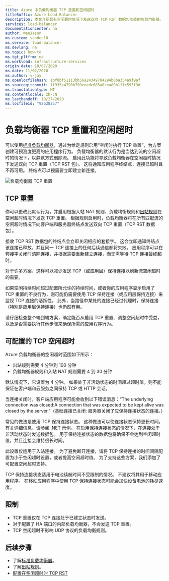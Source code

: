 ```yaml
---
title: Azure 中负载均衡器 TCP 重置和空闲超时
titleSuffix: Azure Load Balancer
description: 本文介绍具有空闲超时情况下发送双向 TCP RST 数据包功能的负载均衡器。
services: load-balancer
documentationcenter: na
author: WenJason
ms.custom: seodec18
ms.service: load-balancer
ms.devlang: na
ms.topic: how-to
ms.tgt_pltfrm: na
ms.workload: infrastructure-services
origin.date: 10/07/2020
ms.date: 11/02/2020
ms.author: v-jay
ms.openlocfilehash: 1bf0bf51113bb56a24349704294b0ba354a9f9af
ms.sourcegitcommit: 1f933e4790b799ceedc685a0cea80b1f1c595f3d
ms.translationtype: HT
ms.contentlocale: zh-CN
ms.lasthandoff: 10/27/2020
ms.locfileid: "92628257"
---
```

# <a name="load-balancer-tcp-reset-and-idle-timeout"></a>负载均衡器 TCP 重置和空闲超时

可以使用[标准负载均衡器](load-balancer-standard-overview.md)，通过为给定规则启用“空闲时执行 TCP 重置”，为方案创建可预测度更高的应用程序行为。 负载均衡器的默认行为是当达到流的空闲超时的情况下，以静默方式删除流。  启用此功能将导致负载均衡器在空闲超时情况下发送双向 TCP 重置（TCP RST 包）。  这将通知应用程序终结点，连接已超时且不再可用。  终结点可以视需要立即建立新连接。

![负载均衡器 TCP 重置](media/load-balancer-tcp-reset/load-balancer-tcp-reset.png)
 
## <a name="tcp-reset"></a>TCP 重置

你可以更改此默认行为，并启用根据入站 NAT 规则、负载均衡规则和[出站规则](/load-balancer/load-balancer-outbound-connections#outboundrules)在空闲超时情况下发送 TCP 重置。  根据规则启用时，负载均衡器将在所有匹配流的空闲超时情况下向客户端和服务器终结点发送双向 TCP 重置（TCP RST 数据包）。

接收 TCP RST 数据包的终结点会立即关闭相应的套接字。 这会立即通知终结点该连接已释放，并且同一 TCP 连接上的任何后续通信都将失败。  应用程序可以在套接字关闭时清除连接，并根据需要重新建立连接，而无需等待 TCP 连接最终超时。

对于许多方案，这样可以减少发送 TCP（或应用层）保持连接以刷新流空闲超时的需要。 

如果空闲持续时间超过配置所允许的持续时间，或者你的应用程序显示启用了 TCP 重置的不良行为，则可能仍需要使用 TCP 保持连接（或应用层保持连接）来监视 TCP 连接的活跃性。  此外，当路径中某处的连接已经过代理时，保持连接（特别是应用层保持连接）也仍然有用。  

请仔细检查整个端到端方案，确定能否从启用 TCP 重置、调整空闲超时中受益，以及是否需要执行其他步骤来确保所需的应用程序行为。

## <a name="configurable-tcp-idle-timeout"></a>可配置的 TCP 空闲超时

Azure 负载均衡器的空闲超时范围如下所示：
-  出站规则需要 4 分钟到 100 分钟
-  负载均衡器规则和入站 NAT 规则需要 4 到 30 分钟

默认情况下，它设置为 4 分钟。 如果处于非活动状态的时间超过超时值，则不能保证在客户端和云服务之间保持 TCP 或 HTTP 会话。

当连接关闭时，客户端应用程序可能会收到以下错误消息：“The underlying connection was closed:A connection that was expected to be kept alive was closed by the server.”（基础连接已关闭: 服务器关闭了应保持连接状态的连接。）

常见的做法是使用 TCP 保持连接状态。 这种做法可以使连接状态保持更长时间。 有关详细信息，请参阅 [.NET 示例](https://msdn.microsoft.com/library/system.net.servicepoint.settcpkeepalive.aspx)。 在启用保持连接状态的情况下，在连接处于非活动状态时发送数据包。 用于保持连接状态的数据包将确保不会达到空闲超时值，并且连接会维持很长时间。

此设置仅适用于入站连接。 为了避免断开连接，请将 TCP 保持连接的时间间隔配置为小于空闲超时设置，或者提高空闲超时值。 为了支持这些方案，我们添加了可配置空闲超时支持。

TCP 保持连接状态适用于电池续航时间不受限制的情况。 不建议将其用于移动应用程序。 在移动应用程序中使用 TCP 保持连接状态可能会加快设备电池的耗尽速度。


## <a name="limitations"></a>限制

- TCP 重置仅在 TCP 连接处于已建立状态时发送。
- 对于配置了 HA 端口的内部负载均衡器，不会发送 TCP 重置。
- TCP 空闲超时不影响 UDP 协议的负载均衡规则。

## <a name="next-steps"></a>后续步骤

- 了解[标准负载均衡器](load-balancer-standard-overview.md)。
- 了解[出站规则](load-balancer-outbound-rules-overview.md)。
- [配置在空闲超时时 TCP RST](load-balancer-tcp-idle-timeout.md)
